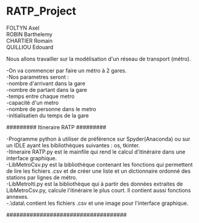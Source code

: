 # RATP_Project

FOLTYN Axel  
ROBIN Barthelemy  
CHARTIER Romain  
QUILLIOU Edouard  

Nous allons travailler sur la modélisation d'un réseau de transport (métro).  

 -On va commencer par faire un métro à 2 gares.  
 -Nos parametres seront :  
 -nombre d'arrivant dans la gare  
 -nombre de partant dans la gare  
 -temps entre chaque metro  
 -capacité d'un metro  
 -nombre de personne dans le metro  
 -initialisatien du temps de la gare  

######### Itineraire RATP #########  

-Programme python à utiliser de préférence sur Spyder(Anaconda) ou sur un IDLE ayant les bibliothèques suivantes : os, tkinter.  
-Itineraire RATP.py est le mainfile qui rend le calcul d'itinéraire dans une interface graphique.  
-LibMetroCsv.py est la bibliothèque contenant les fonctions qui permettent de lire les fichiers .csv et de créer une liste et un dictionnaire ordonné des stations par lignes de métro.  
-LibMetroIti.py est la bibliothèque qui à partir des données extraites de LibMetroCsv.py, calcule l'itinéraire le plus court. Il contient aussi fonctions annexes.  
-.\\data\\ contient les fichiers .csv et une image pour l'interface graphique.  

####################################  
